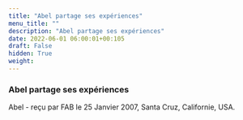 ```yaml
---
title: "Abel partage ses expériences"
menu_title: ""
description: "Abel partage ses expériences"
date: 2022-06-01 06:00:01+00:105
draft: False
hidden: True
weight:
---
```

### Abel partage ses expériences

Abel - reçu par FAB le 25 Janvier 2007, Santa Cruz, Californie, USA.



